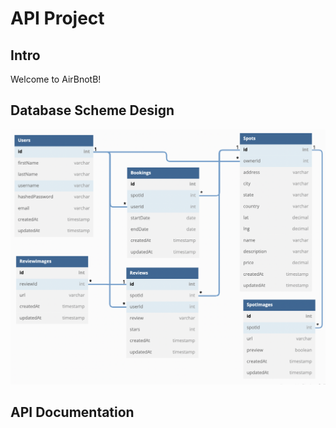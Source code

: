# API Project
## Intro
Welcome to AirBnotB!

## Database Scheme Design

![db-schema]

[db-schema]: ./images/airbnb_dbdiagram.png

## API Documentation
